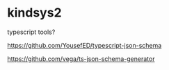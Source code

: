 # kindsys2




typescript tools?


https://github.com/YousefED/typescript-json-schema

https://github.com/vega/ts-json-schema-generator